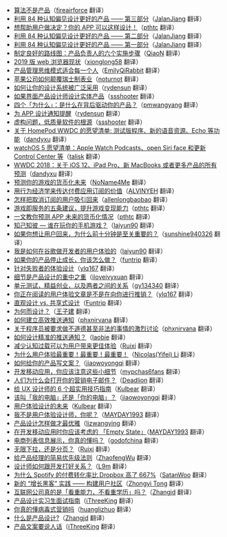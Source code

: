 * [算法不是产品](https://juejin.im/post/5e398e806fb9a07cb52bb462)（[fireairforce](https://github.com/fireairforce) 翻译）
* [利用 84 种认知偏见设计更好的产品 —— 第三部分](https://juejin.im/post/5d568c9ce51d453bc64801cd)（[JalanJiang](https://github.com/JalanJiang) 翻译）
* [想帮助用户做决定？你的 APP 可以这样设计！](https://juejin.im/post/5a7194986fb9a01c9f5bbbb2)（[pthtc](https://github.com/pthtc) 翻译）
* [利用 84 种认知偏见设计更好的产品 —— 第二部分](https://juejin.im/post/5d37e1816fb9a07ee1696a4e)（[JalanJiang](https://github.com/JalanJiang) 翻译）
* [利用 84 种认知偏见设计更好的产品 —— 第一部分](https://juejin.im/post/5d2acf995188254c1915bd12)（[JalanJiang](https://github.com/JalanJiang) 翻译）
* [制定良好的路线图：产品负责人的六个实施步骤](https://juejin.im/post/5cb299436fb9a068744e70a7)（[QiaoN](https://github.com/QiaoN) 翻译）
* [2019 版 web 浏览器现状](https://juejin.im/post/5c89e69a51882536fe67b5b4)（[xionglong58](https://github.com/xionglong58) 翻译）
* [产品管理思维模式适合每一个人](https://juejin.im/post/5c2c266ae51d4511fb7db0c7)（[EmilyQiRabbit](https://github.com/EmilyQiRabbit) 翻译）
* [苹果公司如何颠覆瑞士制表业](https://juejin.im/post/5bdc1f3c6fb9a049a9792211)（[noturnot](https://github.com/noturnot) 翻译）
* [如何让你的设计系统被广泛采用](https://juejin.im/post/5bb6118af265da0af609c581)（[rydensun](https://github.com/rydensun) 翻译）
* [如果界面产品设计师设计实体产品](https://juejin.im/post/5baf9697e51d456f087ba2a8)（[ssshooter](https://github.com/ssshooter) 翻译）
* [四个「为什么」：是什么在背后驱动你的产品？](https://juejin.im/post/5bac279cf265da0adc18d31a)（[pmwangyang](https://github.com/pmwangyang) 翻译）
* [为 APP 设计通知提醒](https://juejin.im/post/5ba31ee3e51d450e4115500b)（[rydensun](https://github.com/rydensun) 翻译）
* [虚构问题，低质量软件的根源](https://juejin.im/post/5b65122be51d4517c564d54f)（[ssshooter](https://github.com/ssshooter) 翻译）
* [关于 HomePod WWDC 的愿望清单: 测试版程序、新的语音资源、Echo 等功能](https://juejin.im/post/5b14ff08f265da6e1a602e26)（[dandyxu](https://github.com/dandyxu) 翻译）
* [watchOS 5 愿望清单：Apple Watch Podcasts、open Siri face 和更新 Control Center 等](https://juejin.im/post/5b15045bf265da6e6039372b)（[talisk](https://github.com/talisk) 翻译）
* [WWDC 2018：关于 iOS 12、iPad Pro、新 MacBooks 或者更多产品的所有预测](https://juejin.im/post/5b056d485188256710601ecc)（[dandyxu](https://github.com/dandyxu) 翻译）
* [预测你的游戏的货币化未来](https://juejin.im/post/5ad1d3b6f265da238f12fafa)（[NoName4Me](https://github.com/NoName4Me) 翻译）
* [用行为经济学来传达付费应用订阅的价值](https://juejin.im/post/5ad3ffd0f265da23906c785f)（[ALVINYEH](https://github.com/ALVINYEH) 翻译）
* [怎样把取消订阅的用户吸引回来](https://juejin.im/post/5acc1538518825651d07fdd1)（[allenlongbaobao](https://github.com/allenlongbaobao) 翻译）
* [游戏即服务的五条建议，提升游戏变现能力](https://juejin.im/post/5aa88773f265da23a228cc49)（[pthtc](https://github.com/pthtc) 翻译）
* [一文教你预测 APP 未来的货币化情况](https://juejin.im/post/5a7a94d36fb9a0634d2793c6)（[pthtc](https://github.com/pthtc) 翻译）
* [知己知彼 — 谁在玩你的手机游戏？](https://juejin.im/post/5a960dfcf265da4e853d876b)（[laiyun90](https://github.com/laiyun90) 翻译）
* [如果你想让用户回来，为什么前十分钟是至关重要的？](https://juejin.im/entry/5a7fe27f5188257a6854ce6a)（[sunshine940326](https://github.com/sunshine940326) 翻译）
* [我是如何在谷歌做开发者的用户体验的](https://juejin.im/post/59a785d46fb9a02493222d77?utm_source=gold-miner&utm_medium=readme&utm_campaign=github)（[laiyun90](https://github.com/laiyun90) 翻译）
* [如果你的产品停止成长，你该怎么做？](https://juejin.im/post/5985935c518825261a2d222f?utm_source=gold-miner&utm_medium=readme&utm_campaign=github)（[funtrip](https://github.com/funtrip) 翻译）
* [针对失败者的体验设计](https://juejin.im/post/59013f6eda2f60005de40516/?utm_source=gold-miner&utm_medium=readme&utm_campaign=github)（[ylq167](https://github.com/ylq167) 翻译）
* [细节是产品设计的重中之重](https://juejin.im/post/58ed96aaa22b9d00634732e9/?utm_source=gold-miner&utm_medium=readme&utm_campaign=github)（[iloveivyxuan](https://github.com/iloveivyxuan) 翻译）
* [单元测试，精益创业，以及两者之间的关系](https://juejin.im/post/58d90a3b44d90400694505c4/?utm_source=gold-miner&utm_medium=readme&utm_campaign=github)（[gy134340](http://gy134340.com/) 翻译）
* [你正在阅读的用户体验文章是不是在向你进行推销？](https://juejin.im/post/58d4c501a22b9d00645544d9/?utm_source=gold-miner&utm_medium=readme&utm_campaign=github)（[ylq167](https://github.com/ylq167) 翻译）
* [直观设计 vs. 共享式设计](https://gold.xitu.io/entry/5862650a128fe1006d04d398/?utm_source=gold-miner&utm_medium=readme&utm_campaign=github)（[Funtrip](https://www.behance.net/Funtrip) 翻译）
* [为何而设计？](https://gold.xitu.io/entry/5857969761ff4b00686ad66b/?utm_source=gold-miner&utm_medium=readme&utm_campaign=github)（[王子建](https://github.com/Romeo0906) 翻译）
* [如何建立高效推送通知](https://gold.xitu.io/entry/5856427d61ff4b0063badca2?utm_source=gold-miner&utm_medium=readme&utm_campaign=github)（[phxnirvana](https://github.com/phxnirvana) 翻译）
* [关于程序员被要求做不道德甚至非法的事情的激烈讨论](https://gold.xitu.io/entry/584c122c61ff4b006cc6df53?utm_source=gold-miner&utm_medium=readme&utm_campaign=github)（[phxnirvana](https://github.com/phxnirvana) 翻译）
* [如何设计精准的推送通知？](http://gold.xitu.io/entry/58199acca22b9d0067a34821?utm_source=gold-miner&utm_medium=readme&utm_campaign=github)（[laobie](https://github.com/laobie) 翻译）
* [减少认知过载可以为用户带来更佳体验](http://gold.xitu.io/entry/58007345816dfa0056e8ff5c?utm_source=gold-miner&utm_medium=readme&utm_campaign=github)（[Ruixi](https://github.com/Ruixi) 翻译）
* [为什么用户体验最重要！最重要！最重要！](http://gold.xitu.io/entry/57e388ef5bbb50005d3c97d9?utm_source=gold-miner&utm_medium=readme&utm_campaign=github)（[Nicolas(Yifei) Li](https://github.com/yifili09) 翻译）
* [如何给你的产品写文案？](http://gold.xitu.io/entry/57d3a12067f3560057d58eba?utm_source=gold-miner&utm_medium=readme&utm_campaign=github)（[jiaowoyongqi](https://github.com/jiaowoyongqi) 翻译）
* [开发移动应用，你应该注意这些小细节](http://gold.xitu.io/entry/57d2d60667f3560057d0cd85?utm_source=gold-miner&utm_medium=readme&utm_campaign=github)（[mypchas6fans](https://github.com/mypchas6fans) 翻译）
* [人们为什么会打开你的营销电子邮件？](http://gold.xitu.io/entry/57d170f82e958a00544ebf7c?utm_source=gold-miner&utm_medium=readme&utm_campaign=github)（[Deadlion](https://github.com/Deadlion) 翻译）
* [给 UX 设计师的 6 个超实用技巧指南](http://gold.xitu.io/entry/57c6e4bb128fe1005fe80c95?utm_source=gold-miner&utm_medium=readme&utm_campaign=github)（[Kulbear](https://github.com/Kulbear) 翻译）
* [该叫「我的电脑」还是「你的电脑」？](http://gold.xitu.io/entry/57bbc0212e958a00694055a9?utm_source=gold-miner&utm_medium=readme&utm_campaign=github)（[jiaowoyongqi](https://github.com/jiaowoyongqi) 翻译）
* [用户体验设计的未来](http://gold.xitu.io/entry/57b875ae79bc44005b9c53d5?utm_source=gold-miner&utm_medium=readme&utm_campaign=github)（[Kulbear](https://github.com/Kulbear) 翻译）
* [我不是用户体验设计师，你呢？](http://gold.xitu.io/entry/57b680250a2b58005c8217f7?utm_source=gold-miner&utm_medium=readme&utm_campaign=github)（[MAYDAY1993](https://github.com/MAYDAY1993) 翻译）
* [产品设计怎样做才最优雅](http://gold.xitu.io/entry/57b14ce45bbb500062d9a51f?utm_source=gold-miner&utm_medium=readme&utm_campaign=github)（[lizwangying](https://github.com/lizwangying) 翻译）
* [在开发移动应用时你应该考虑的 「Empty State」](http://gold.xitu.io/entry/579f19956be3ff0065f59a90?utm_source=gold-miner&utm_medium=readme&utm_campaign=github)（[MAYDAY1993](https://github.com/MAYDAY1993) 翻译）
* [电商列表信息展示，你真的懂吗？](http://gold.xitu.io/entry/575cd2f31532bc00608d241c?utm_source=gold-miner&utm_medium=readme&utm_campaign=github)（[godofchina](https://github.com/godofchina) 翻译）
* [无限下拉，还是分页？](http://gold.xitu.io/entry/573e978171cfe448aa9dd03db?utm_source=gold-miner&utm_medium=readme&utm_campaign=github)（[Ruixi](https://github.com/Ruixi) 翻译）
* [给产品经理的简易优先级法则](http://gold.xitu.io/entry/572ad1cc1532bc0065d5e36b?utm_source=gold-miner&utm_medium=readme&utm_campaign=github)（[ZhaofengWu](https://github.com/ZhaofengWu) 翻译）
* [设计师如何跟开发打好关系？](http://gold.xitu.io/entry/57286f4f2e958a00657d2450?utm_source=gold-miner&utm_medium=readme&utm_campaign=github)（[L9m](https://github.com/L9m) 翻译）
* [为什么 Spotify 的付费转化率比 Dropbox 高了 667%](http://gold.xitu.io/entry/57232041f38c8400599ef706?utm_source=gold-miner&utm_medium=readme&utm_campaign=github)（[SatanWoo](https://github.com/SatanWoo) 翻译）
* [新的 “增长黑客” 实践 —— 构建用户社区](http://gold.xitu.io/entry/5721e80cf38c84005992097e?utm_source=gold-miner&utm_medium=readme&utm_campaign=github)（[Zhongyi Tong](https://github.com/geeeeeeeeek) 翻译）
* [互联网公司真的是「看重能力，不看重学历」吗？](http://gold.xitu.io/entry/571d8e4c8ac24700646f30ae?utm_source=gold-miner&utm_medium=readme&utm_campaign=github)（[Zhangjd](https://github.com/zhangjd) 翻译）
* [产品设计实习生面试指南](http://gold.xitu.io/entry/5715b102c4c971005bdc93e9?utm_source=gold-miner&utm_medium=readme&utm_campaign=github)（[iThreeKing](https://github.com/iThreeKing) 翻译）
* [你真的懂病毒式营销吗](http://gold.xitu.io/entry/5715d39cdf0eea005c930d80?utm_source=gold-miner&utm_medium=readme&utm_campaign=github)（[huanglizhuo](https://github.com/huanglizhuo) 翻译）
* [什么是产品设计?](http://gold.xitu.io/entry/570b6a6a75c4cd3c3b917bd0?utm_source=gold-miner&utm_medium=readme&utm_campaign=github)（[Zhangjd](https://github.com/zhangjd) 翻译）
* [产品文案要说人话](http://gold.xitu.io/entry/56ee4903c4c971005182e017?utm_source=gold-miner&utm_medium=readme&utm_campaign=github)（[iThreeKing](https://github.com/iThreeKing) 翻译）
